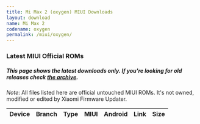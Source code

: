 ```yaml
---
title: Mi Max 2 (oxygen) MIUI Downloads
layout: download
name: Mi Max 2
codename: oxygen
permalink: /miui/oxygen/
---
```

### Latest MIUI Official ROMs
##### This page shows the latest downloads only. If you're looking for old releases check [the archive](/archive/miui/oxygen/).
*Note*: All files listed here are official untouched MIUI ROMs. It's not owned, modified or edited by Xiaomi Firmware Updater.

<div class="table-responsive-md" id="table-wrapper">
<table id="miui" class="display dt-responsive compact table table-striped table-hover table-sm">
    <thead class="thead-dark">
        <tr>
            <th>Device</th>
            <th>Branch</th>
            <th>Type</th>
            <th>MIUI</th>
            <th>Android</th>
            <th>Link</th>
            <th>Size</th>
        </tr>
    </thead>
    <script>loadMiuiDownloads('oxygen')</script>
</table>
</div>

